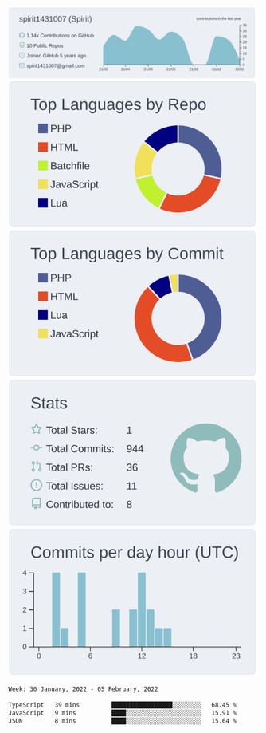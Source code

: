 [![](https://raw.githubusercontent.com/spirit1431007/spirit1431007/master/profile-summary-card-output/nord_bright/0-profile-details.svg)](https://git.io/spiritx)
[![](https://raw.githubusercontent.com/spirit1431007/spirit1431007/master/profile-summary-card-output/nord_bright/1-repos-per-language.svg)](https://git.io/spiritx) [![](https://raw.githubusercontent.com/spirit1431007/spirit1431007/master/profile-summary-card-output/nord_bright/2-most-commit-language.svg)](https://git.io/spiritx)
[![](https://raw.githubusercontent.com/spirit1431007/spirit1431007/master/profile-summary-card-output/nord_bright/3-stats.svg)](https://git.io/spiritx) [![](https://raw.githubusercontent.com/spirit1431007/spirit1431007/master/profile-summary-card-output/nord_bright/4-productive-time.svg)](https://git.io/spiritx)

<!--START_SECTION:waka-->
```text
Week: 30 January, 2022 - 05 February, 2022

TypeScript   39 mins         █████████████████░░░░░░░░   68.45 % 
JavaScript   9 mins          ████░░░░░░░░░░░░░░░░░░░░░   15.91 % 
JSON         8 mins          ████░░░░░░░░░░░░░░░░░░░░░   15.64 % 
```
<!--END_SECTION:waka-->

